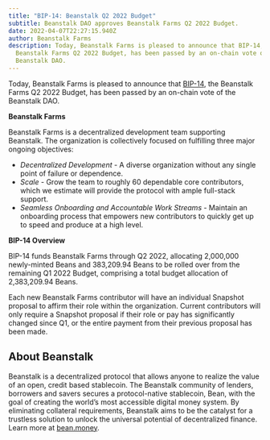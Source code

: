```yaml
---
title: "BIP-14: Beanstalk Q2 2022 Budget"
subtitle: Beanstalk DAO approves Beanstalk Farms Q2 2022 Budget.
date: 2022-04-07T22:27:15.940Z
author: Beanstalk Farms
description: Today, Beanstalk Farms is pleased to announce that BIP-14, the
  Beanstalk Farms Q2 2022 Budget, has been passed by an on-chain vote of the
  Beanstalk DAO.
---
```

<!--StartFragment-->

Today, Beanstalk Farms is pleased to announce that [BIP-14](https://github.com/BeanstalkFarms/Beanstalk/pull/61), the Beanstalk Farms Q2 2022 Budget, has been passed by an on-chain vote of the Beanstalk DAO. 

**Beanstalk Farms**

Beanstalk Farms is a decentralized development team supporting Beanstalk. The organization is collectively focused on fulfilling three major ongoing objectives:

* *Decentralized Development* - A diverse organization without any single point of failure or dependence.
* *Scale* - Grow the team to roughly 60 dependable core contributors, which we estimate will provide the protocol with ample full-stack support.
* *Seamless Onboarding and Accountable Work Streams* - Maintain an onboarding process that empowers new contributors to quickly get up to speed and produce at a high level.

**BIP-14 Overview**

BIP-14 funds Beanstalk Farms through Q2 2022, allocating 2,000,000 newly-minted Beans and 383,209.94 Beans to be rolled over from the remaining Q1 2022 Budget, comprising a total budget allocation of 2,383,209.94 Beans.

Each new Beanstalk Farms contributor will have an individual Snapshot proposal to affirm their role within the organization. Current contributors will only require a Snapshot proposal if their role or pay has significantly changed since Q1, or the entire payment from their previous proposal has been made.

## About Beanstalk

Beanstalk is a decentralized protocol that allows anyone to realize the value of an open, credit based stablecoin. The Beanstalk community of lenders, borrowers and savers secures a protocol-native stablecoin, Bean, with the goal of creating the world’s most accessible digital money system. By eliminating collateral requirements, Beanstalk aims to be the catalyst for a trustless solution to unlock the universal potential of decentralized finance. Learn more at [bean.money](http://bean.money).

<!--EndFragment-->